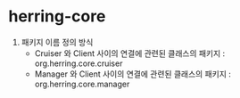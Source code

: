 herring-core
============
1. 패키지 이름 정의 방식
    - Cruiser 와 Client 사이의 연결에 관련된 클래스의 패키지 : org.herring.core.cruiser
    - Manager 와 Client 사이의 연결에 관련된 클래스의 패키지 : org.herring.core.manager